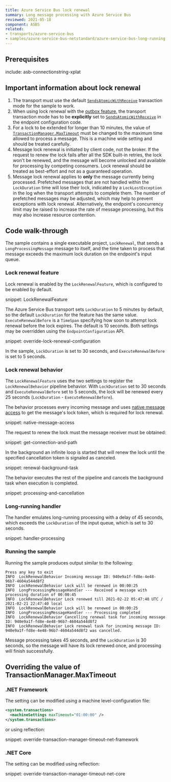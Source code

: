 ```yaml
---
title: Azure Service Bus lock renewal
summary: Long message processing with Azure Service Bus
reviewed: 2021-05-18
component: ASBS
related:
- transports/azure-service-bus
- samples/azure-service-bus-netstandard/azure-service-bus-long-running
---
```



## Prerequisites

include: asb-connectionstring-xplat

## Important information about lock renewal

1. The transport must use the default [`SendsAtomicWithReceive`](/transports/transactions.md#transactions-transport-transaction-sends-atomic-with-receive) transaction mode for the sample to work.
1. When using lock renewal with the [outbox feature](/nservicebus/outbox/), the transport transaction mode has to be **explicitly** set to [`SendsAtomicWithReceive`](/transports/transactions.md#transactions-transport-transaction-sends-atomic-with-receive) in the endpoint configuration code.
1. For a lock to be extended for longer than 10 minutes, the value of [`TransactionManager.MaxTimeout`](https://docs.microsoft.com/en-us/dotnet/api/system.transactions.transactionmanager.maximumtimeout) must be changed to the maximum time allowed to process a message. This is a machine wide setting and should be treated carefully.
1. Message lock renewal is initiated by client code, not the broker. If the request to renew the lock fails after all the SDK built-in retries, the lock won't be renewed, and the message will become unlocked and available for processing by competing consumers. Lock renewal should be treated as best-effort and not as a guaranteed operation.
1. Message lock renewal applies to **only** the message currently being processed. Prefetched messages that are not handled within the `LockDuration` time will lose their lock, indicated by a `LockLostException` in the log when the transport attempts to complete them. The number of prefetched messages may be adjusted, which may help to prevent exceptions with lock renewal. Alternatively, the endpoint's concurrency limit may be raised to increase the rate of message processing, but this may also increase resource contention.

## Code walk-through

The sample contains a single executable project, `LockRenewal`, that sends a `LongProcessingMessage` message to itself, and the time taken to process that message exceeds the maximum lock duration on the endpoint's input queue.

### Lock renewal feature

Lock renewal is enabled by the `LockRenewalFeature`, which is configured to be enabled by default.

snippet: LockRenewalFeature

The Azure Service Bus transport sets `LockDuration` to 5 minutes by default, so the default `LockDuration` for the feature has the same value. `ExecuteRenewalBefore` is a `TimeSpan` specifying how soon to attempt lock renewal before the lock expires. The default is 10 seconds. Both settings may be overridden using the `EndpointConfiguration` API.

snippet: override-lock-renewal-configuration

In the sample, `LockDuration` is set to 30 seconds, and `ExecuteRenewalBefore` is set to 5 seconds.

### Lock renewal behavior

The `LockRenewalFeature` uses the two settings to register the `LockRenewalBehavior` pipeline behavior. With `LockDuration` set to 30 seconds and `ExecuteRenewalBefore` set to 5 seconds, the lock will be renewed every 25 seconds (`LockDuration` - `ExecuteRenewalBefore`).

The behavior processes every incoming message and uses [native message access](/transports/azure-service-bus/native-message-access.md) to get the message's lock token, which is required for lock renewal.

snippet: native-message-access

The request to renew the lock must the message receiver must be obtained:

snippet: get-connection-and-path

In the background an infinite loop is started that will renew the lock until the specified cancellation token is signaled as canceled.

snippet: renewal-background-task

The behavior executes the rest of the pipeline and cancels the background task when execution is completed.

snippet: processing-and-cancellation

### Long-running handler

The handler emulates long-running processing with a delay of 45 seconds, which exceeds the `LockDuration` of the input queue, which is set to 30 seconds.

snippet: handler-processing

### Running the sample

Running the sample produces output similar to the following:

```text
Press any key to exit
INFO  LockRenewalBehavior Incoming message ID: 940e9a1f-fd8e-4e48-96b7-4604a544d8f2
INFO  LockRenewalBehavior Lock will be renewed in 00:00:25
INFO  LongProcessingMessageHandler --- Received a message with processing duration of 00:00:45
INFO  LockRenewalBehavior Lock renewed till 2021-02-22 05:47:40 UTC / 2021-02-21 22:47:40 local
INFO  LockRenewalBehavior Lock will be renewed in 00:00:25
INFO  LongProcessingMessageHandler --- Processing completed
INFO  LockRenewalBehavior Cancelling renewal task for incoming message ID: 940e9a1f-fd8e-4e48-96b7-4604a544d8f2
INFO  LockRenewalBehavior Lock renewal task for incoming message ID: 940e9a1f-fd8e-4e48-96b7-4604a544d8f2 was cancelled.
```

Message processing takes 45 seconds, and the `LockDuration` is 30 seconds, so the message will have its lock renewed once, and processing will finish successfully.

## Overriding the value of TransactionManager.MaxTimeout

### .NET Framework

The setting can be modified using a machine level-configuration file:

```xml
<system.transactions>
  <machineSettings maxTimeout="01:00:00" />
</system.transactions>
```

or using reflection:

snippet: override-transaction-manager-timeout-net-framework

### .NET Core

The setting can be modified using reflection:

snippet: override-transaction-manager-timeout-net-core
